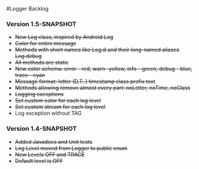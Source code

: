 #Logger Backlog

### Version 1.5-SNAPSHOT
 * ~~New Log class, inspired by Android Log~~
 * ~~Color for entire message~~
 * ~~Methods with short names like Log.d and their long-named aliases Log.debug~~
 * ~~All methods are static~~
 * ~~New color schema: error - red, warn -yellow, info - green, debug - blue, trace - cyan~~
 * ~~Message format: letter (D,T..) timestamp class prefix  text~~
 * ~~Methods allowing remove almost every part: noLetter, noTime, noClass~~
 * ~~Logging exceptions~~
 * ~~Set custom color for each log level~~
 * ~~Set custom stream for each log level~~
 * Log exception without TAG

### Version 1.4-SNAPSHOT
* ~~Added Javadocs and Unit tests~~
* ~~Log Level moved from Logger to public enum~~
* ~~New Levels OFF and TRACE~~
* ~~Default level is OFF~~
